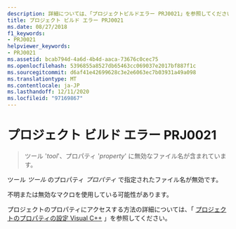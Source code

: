 ```yaml
---
description: 詳細については、「プロジェクトビルドエラー PRJ0021」を参照してください。
title: プロジェクト ビルド エラー PRJ0021
ms.date: 08/27/2018
f1_keywords:
- PRJ0021
helpviewer_keywords:
- PRJ0021
ms.assetid: bcab794d-4a6d-4b4d-aaca-73676c0cec75
ms.openlocfilehash: 5396855a8527db65463cc069037e2017bf887f1c
ms.sourcegitcommit: d6af41e42699628c3e2e6063ec7b03931a49a098
ms.translationtype: MT
ms.contentlocale: ja-JP
ms.lasthandoff: 12/11/2020
ms.locfileid: "97169867"
---
```

# <a name="project-build-error-prj0021"></a>プロジェクト ビルド エラー PRJ0021

> ツール '*tool*'、プロパティ '*property*' に無効なファイル名が含まれています。

ツール *ツール* のプロパティ *プロパティ* で指定されたファイル名が無効です。

不明または無効なマクロを使用している可能性があります。

プロジェクトのプロパティにアクセスする方法の詳細については、「 [プロジェクトのプロパティの設定 Visual C++](../../build/working-with-project-properties.md) 」を参照してください。
